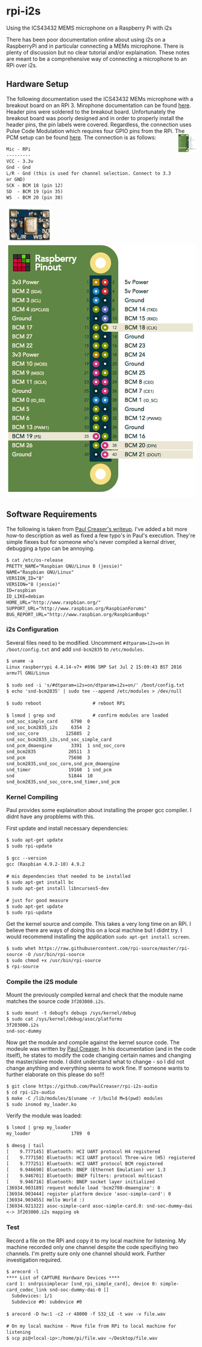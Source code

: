 # rpi-i2s
Using the ICS43432 MEMS microphone on a Raspberry Pi with i2s

There has been poor documentation online about using i2s on a RaspberryPi and in particular connecting a MEMs microphone.  There is plenty of discussion but no clear tutorial and/or explaination.  These notes are meant to be a comprehensive way of connecting a microphone to an RPi over i2s.

## Hardware Setup

The following documentation used the ICS43432 MEMs microphone with a breakout board on an RPi 3.  Mirophone documentation can be found [here](https://www.embeddedmasters.com/datasheets/embedded/EMMIC-ICS43432-DS.pdf).  Header pins were soldered to the breakout board.  Unfortunately the breakout board was poorly designed and in order to properly install the header pins, the pin labels were covered.  Regardless, the connection uses Pulse Code Modulation which requires four GPIO pins from the RPi.  The PCM setup can be found [here](https://pinout.xyz/pinout/pcm).  The connection is as follows:
<a href="url"><img src="rpi-pins.png" align="right" height="48" width="48" ></a>


```
Mic - RPi
---------
VCC - 3.3v
Gnd - Gnd
L/R - Gnd (this is used for channel selection. Connect to 3.3 or GND)
SCK - BCM 18 (pin 12)
SD  - BCM 19 (pin 35)
WS  - BCM 20 (pin 38)
```
![INCS43432 Breakoutboard](incs43432_breakout.png) ![Rpi pinout](rpi-pins.png)

## Software Requirements

The following is taken from [Paul Creaser's writeup](https://paulcreaser.wordpress.com/2015/11/01/mems-mic-module/).  I've added a bit more how-to description as well as fixed a few typo's in Paul's execution.  They're simple fiexes but for someone who's never compiled a kernal driver, debugging a typo can be annoying.

```
$ cat /etc/os-release
PRETTY_NAME="Raspbian GNU/Linux 8 (jessie)"
NAME="Raspbian GNU/Linux"
VERSION_ID="8"
VERSION="8 (jessie)"
ID=raspbian
ID_LIKE=debian
HOME_URL="http://www.raspbian.org/"
SUPPORT_URL="http://www.raspbian.org/RaspbianForums"
BUG_REPORT_URL="http://www.raspbian.org/RaspbianBugs"
```

### i2s Configuration
Several files need to be modified.  Uncomment ```#dtparam=i2s=on``` in ```/boot/config.txt``` and add ```snd-bcm2835``` to ```/etc/modules```.

```
$ uname -a
Linux raspberrypi 4.4.14-v7+ #896 SMP Sat Jul 2 15:09:43 BST 2016 armv7l GNU/Linux

$ sudo sed -i 's/#dtparam=i2s=on/dtparam=i2s=on/' /boot/config.txt
$ echo 'snd-bcm2835' | sudo tee --append /etc/modules > /dev/null

$ sudo reboot                   # reboot RPi

$ lsmod | grep snd              # confirm modules are loaded
snd_soc_simple_card     6790  0 
snd_soc_bcm2835_i2s     6354  2 
snd_soc_core          125885  2 snd_soc_bcm2835_i2s,snd_soc_simple_card
snd_pcm_dmaengine       3391  1 snd_soc_core
snd_bcm2835            20511  3 
snd_pcm                75698  3 snd_bcm2835,snd_soc_core,snd_pcm_dmaengine
snd_timer              19160  1 snd_pcm
snd                    51844  10 snd_bcm2835,snd_soc_core,snd_timer,snd_pcm
```
### Kernel Compiling

Paul provides some explaination about installing the proper gcc compiler.  I didnt have any propblems with this.

First update and install necessary dependencies:

```
$ sudo apt-get update
$ sudo rpi-update

$ gcc --version
gcc (Raspbian 4.9.2-10) 4.9.2

# mis dependencies that needed to be installed
$ sudo apt-get install bc
$ sudo apt-get install libncurses5-dev

# just for good measure
$ sudo apt-get update
$ sudo rpi-update
```
Get the kernel source and compile.  This takes a very long time on an RPi.  I believe there are ways of doing this on a local machine but I didnt try.  I would recommend installing the application ```sudo apt-get install screen```.  

```
$ sudo whet https://raw.githubusercontent.com/rpi-source/master/rpi-source -O /usr/bin/rpi-source
$ sudo chmod +x /usr/bin/rpi-source
$ rpi-source
```

### Compile the i2S module

Mount the previously compiled kernal and check that the module name matches the source code ```3f203000.i2s```.
```
$ sudo mount -t debugfs debugs /sys/kernel/debug
$ sudo cat /sys/kernel/debug/asoc/platforms
3f203000.i2s
snd-soc-dummy
```

Now get the module and compile against the kernel source code.  The modeule was written by [Paul Creaser](https://github.com/PaulCreaser/rpi-i2s-audio).  In his documentation (and in the code itself), he states to modify the code changing certain names and changing the master/slave mode.  I didnt understand what to change - so I did not change anything and everything seems to work fine.  If someone wants to further elaborate on this please do so!!!

```
$ git clone https://github.com/PaulCreaser/rpi-i2s-audio
$ cd rpi-i2s-audio
$ make -C /lib/modules/$(uname -r )/build M=$(pwd) modules
$ sudo insmod my_loader.ko
```

Verify the module was loaded:
```
$ lsmod | grep my_loader
my_loader               1789  0 

$ dmesg | tail
[    9.777145] Bluetooth: HCI UART protocol H4 registered
[    9.777150] Bluetooth: HCI UART protocol Three-wire (H5) registered
[    9.777251] Bluetooth: HCI UART protocol BCM registered
[    9.946690] Bluetooth: BNEP (Ethernet Emulation) ver 1.3
[    9.946701] Bluetooth: BNEP filters: protocol multicast
[    9.946716] Bluetooth: BNEP socket layer initialized
[36934.903189] request module load 'bcm2708-dmaengine': 0
[36934.903444] register platform device 'asoc-simple-card': 0
[36934.903455] Hello World :)
[36934.921322] asoc-simple-card asoc-simple-card.0: snd-soc-dummy-dai <-> 3f203000.i2s mapping ok
```
### Test

Record a file on the RPi and copy it to my local machine for listening.  My machine recorded only one channel despite the code specifiying two channels.  I'm pretty sure only one channel should work.  Further investigation required.

```
$ arecord -l
**** List of CAPTURE Hardware Devices ****
card 1: sndrpisimplecar [snd_rpi_simple_card], device 0: simple-card_codec_link snd-soc-dummy-dai-0 []
  Subdevices: 1/1
  Subdevice #0: subdevice #0

$ arecord -D hw:1 -c2 -r 48000 -f S32_LE -t wav -v file.wav

# On my local machine - Move file from RPi to local machine for listening
$ scp pi@<local-ip>:/home/pi/file.wav ~/Desktop/file.wav
```
